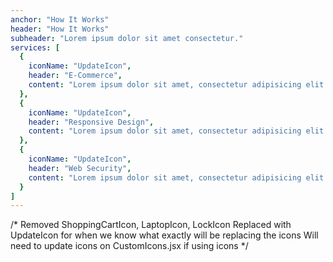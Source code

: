 ```yaml
---
anchor: "How It Works"
header: "How It Works"
subheader: "Lorem ipsum dolor sit amet consectetur."
services: [
  {
    iconName: "UpdateIcon",
    header: "E-Commerce",
    content: "Lorem ipsum dolor sit amet, consectetur adipisicing elit. Minima maxime quam architecto quo inventore harum ex magni, dicta impedit."
  },
  {
    iconName: "UpdateIcon",
    header: "Responsive Design",
    content: "Lorem ipsum dolor sit amet, consectetur adipisicing elit. Minima maxime quam architecto quo inventore harum ex magni, dicta impedit."
  },
  {
    iconName: "UpdateIcon",
    header: "Web Security",
    content: "Lorem ipsum dolor sit amet, consectetur adipisicing elit. Minima maxime quam architecto quo inventore harum ex magni, dicta impedit."
  }
]
---
```

/* 
Removed ShoppingCartIcon, LaptopIcon, LockIcon
Replaced with UpdateIcon for when we know what exactly will be replacing the icons
Will need to update icons on CustomIcons.jsx if using icons
*/
